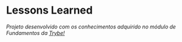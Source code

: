 <h1>Lessons Learned</h1>
<p><em>Projeto desenvolvido com os conhecimentos adquirido no módulo de Fundamentos da <a href="https://www.betrybe.com/" alt="Site da Trybe">Trybe!</a></em></p>